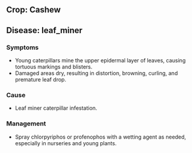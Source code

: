 ## Crop: Cashew
## Disease: leaf_miner

### Symptoms
- Young caterpillars mine the upper epidermal layer of leaves, causing tortuous markings and blisters.
- Damaged areas dry, resulting in distortion, browning, curling, and premature leaf drop.

### Cause
- Leaf miner caterpillar infestation.

### Management
- Spray chlorpyriphos or profenophos with a wetting agent as needed, especially in nurseries and young plants.